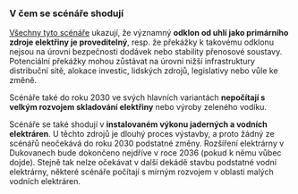 ### V čem se scénáře shodují

[Všechny tyto scénáře](/tema/energetika#scenare-2030-cr) ukazují, že významný **odklon od uhlí jako primárního zdroje elektřiny je proveditelný**, resp. že překážky k takovému odklonu nejsou na úrovni bezpečnosti dodávek nebo stability přenosové soustavy. Potenciální překážky mohou zůstávat na úrovni nižší infrastruktury distribuční sítě, alokace investic, lidských zdrojů, legislativy nebo vůle ke změně.

Scénáře také do roku 2030 ve svých hlavních variantách **nepočítají s velkým rozvojem skladování elektřiny** nebo výroby zeleného vodíku.

Scénáře se také shodují v **instalovaném výkonu jaderných a vodních elektráren**. U těchto zdrojů je dlouhý proces výstavby, a proto žádný ze scénářů neočekává do roku 2030 podstatné změny. Rozšíření elektrárny v Dukovanech bude dokončeno nejdříve v roce 2036 (pokud k němu vůbec dojde). Stejně tak nelze očekávat v další dekádě stavbu podstatné vodní elektrárny, některé scénáře počítají s mírným rozvojem v oblasti malých vodních elektráren.
